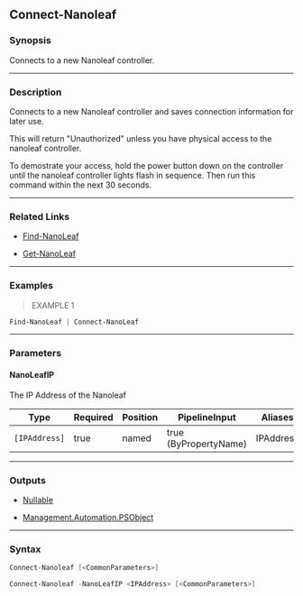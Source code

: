 Connect-Nanoleaf
----------------

### Synopsis
Connects to a new Nanoleaf controller.

---

### Description

Connects to a new Nanoleaf controller and saves connection information for later use.

This will return "Unauthorized" unless you have physical access to the nanoleaf controller.

To demostrate your access, hold the power button down on the controller until the
nanoleaf controller lights flash in sequence.  Then run this command within the next 30 seconds.

---

### Related Links
* [Find-NanoLeaf](Find-NanoLeaf.md)

* [Get-NanoLeaf](Get-NanoLeaf.md)

---

### Examples
> EXAMPLE 1

```PowerShell
Find-NanoLeaf | Connect-NanoLeaf
```

---

### Parameters
#### **NanoLeafIP**
The IP Address of the Nanoleaf

|Type         |Required|Position|PipelineInput        |Aliases  |
|-------------|--------|--------|---------------------|---------|
|`[IPAddress]`|true    |named   |true (ByPropertyName)|IPAddress|

---

### Outputs
* [Nullable](https://learn.microsoft.com/en-us/dotnet/api/System.Nullable)

* [Management.Automation.PSObject](https://learn.microsoft.com/en-us/dotnet/api/System.Management.Automation.PSObject)

---

### Syntax
```PowerShell
Connect-Nanoleaf [<CommonParameters>]
```
```PowerShell
Connect-Nanoleaf -NanoLeafIP <IPAddress> [<CommonParameters>]
```
